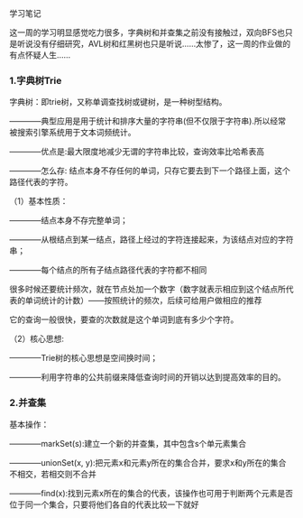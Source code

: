 学习笔记

这一周的学习明显感觉吃力很多，字典树和并查集之前没有接触过，双向BFS也只是听说没有仔细研究，AVL树和红黑树也只是听说……太惨了，这一周的作业做的有点怀疑人生……

### 1.字典树Trie

字典树：即trie树，又称单调查找树或键树，是一种树型结构。

————典型应用是用于统计和排序大量的字符串(但不仅限于字符串).所以经常被搜索引擎系统用于文本词频统计。

————优点是:最大限度地减少无谓的字符串比较，查询效率比哈希表高

————怎么存: 结点本身不存任何的单词，只存它要去到下一个路径上面，这个路径代表的字符。

（1）基本性质：

————结点本身不存完整单词；

————从根结点到某一结点，路径上经过的字符连接起来，为该结点对应的字符串；

————每个结点的所有子结点路径代表的字符都不相同

很多时候还要统计频次，就在节点处加一个数字（数字就表示相应到这个结点所代表的单词统计的计数）——按照统计的频次，后续可给用户做相应的推荐

它的查询一般很快，要查的次数就是这个单词到底有多少个字符。

（2）核心思想:

————Trie树的核心思想是空间换时间；

————利用字符串的公共前缀来降低查询时间的开销以达到提高效率的目的。

### 2.并查集

基本操作：

————markSet(s):建立一个新的并查集，其中包含s个单元素集合

————unionSet(x, y):把元素x和元素y所在的集合合并，要求x和y所在的集合不相交，若相交则不合并

————find(x):找到元素x所在的集合的代表，该操作也可用于判断两个元素是否位于同一个集合，只要将他们各自的代表比较一下就好
